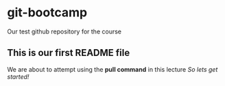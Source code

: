 # git-bootcamp
Our test github repository for the course
## This is our first README file
We are about to attempt using the **pull command** in this lecture
*So lets get started!*
